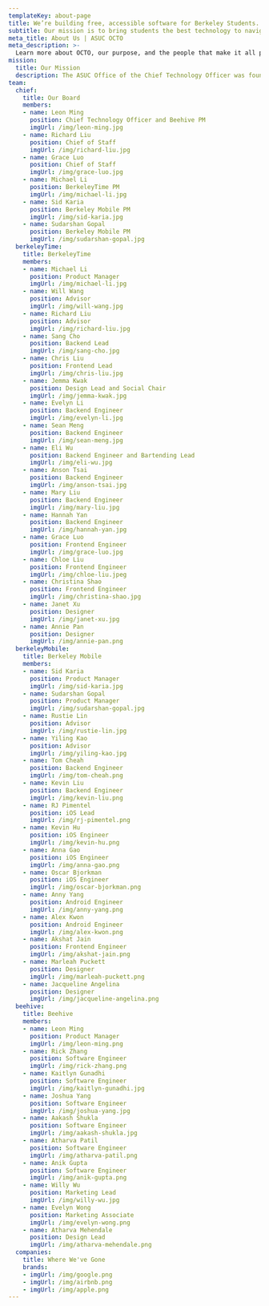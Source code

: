 ```yaml
---
templateKey: about-page
title: We’re building free, accessible software for Berkeley Students.
subtitle: Our mission is to bring students the best technology to navigate UC Berkeley.
meta_title: About Us | ASUC OCTO
meta_description: >-
  Learn more about OCTO, our purpose, and the people that make it all possible
mission:
  title: Our Mission
  description: The ASUC Office of the Chief Technology Officer was founded in the spring of 2014 to address the critical need for student voices in rapidly changing campus technology spaces through advocacy, awareness, and actual technology product development.
team:
  chief:
    title: Our Board
    members:
    - name: Leon Ming
      position: Chief Technology Officer and Beehive PM
      imgUrl: /img/leon-ming.jpg
    - name: Richard Liu
      position: Chief of Staff
      imgUrl: /img/richard-liu.jpg
    - name: Grace Luo
      position: Chief of Staff
      imgUrl: /img/grace-luo.jpg
    - name: Michael Li
      position: BerkeleyTime PM
      imgUrl: /img/michael-li.jpg
    - name: Sid Karia
      position: Berkeley Mobile PM
      imgUrl: /img/sid-karia.jpg
    - name: Sudarshan Gopal
      position: Berkeley Mobile PM
      imgUrl: /img/sudarshan-gopal.jpg
  berkeleyTime:
    title: BerkeleyTime
    members:
    - name: Michael Li
      position: Product Manager
      imgUrl: /img/michael-li.jpg
    - name: Will Wang
      position: Advisor
      imgUrl: /img/will-wang.jpg
    - name: Richard Liu
      position: Advisor
      imgUrl: /img/richard-liu.jpg
    - name: Sang Cho
      position: Backend Lead
      imgUrl: /img/sang-cho.jpg
    - name: Chris Liu
      position: Frontend Lead
      imgUrl: /img/chris-liu.jpg
    - name: Jemma Kwak
      position: Design Lead and Social Chair
      imgUrl: /img/jemma-kwak.jpg
    - name: Evelyn Li
      position: Backend Engineer
      imgUrl: /img/evelyn-li.jpg
    - name: Sean Meng
      position: Backend Engineer
      imgUrl: /img/sean-meng.jpg
    - name: Eli Wu
      position: Backend Engineer and Bartending Lead
      imgUrl: /img/eli-wu.jpg
    - name: Anson Tsai
      position: Backend Engineer
      imgUrl: /img/anson-tsai.jpg
    - name: Mary Liu
      position: Backend Engineer
      imgUrl: /img/mary-liu.jpg
    - name: Hannah Yan
      position: Backend Engineer
      imgUrl: /img/hannah-yan.jpg
    - name: Grace Luo
      position: Frontend Engineer
      imgUrl: /img/grace-luo.jpg
    - name: Chloe Liu
      position: Frontend Engineer
      imgUrl: /img/chloe-liu.jpeg
    - name: Christina Shao
      position: Frontend Engineer
      imgUrl: /img/christina-shao.jpg
    - name: Janet Xu
      position: Designer
      imgUrl: /img/janet-xu.jpg
    - name: Annie Pan
      position: Designer
      imgUrl: /img/annie-pan.png
  berkeleyMobile:
    title: Berkeley Mobile
    members:
    - name: Sid Karia
      position: Product Manager
      imgUrl: /img/sid-karia.jpg
    - name: Sudarshan Gopal
      position: Product Manager
      imgUrl: /img/sudarshan-gopal.jpg
    - name: Rustie Lin
      position: Advisor
      imgUrl: /img/rustie-lin.jpg
    - name: Yiling Kao
      position: Advisor
      imgUrl: /img/yiling-kao.jpg
    - name: Tom Cheah
      position: Backend Engineer
      imgUrl: /img/tom-cheah.png
    - name: Kevin Liu
      position: Backend Engineer
      imgUrl: /img/kevin-liu.png
    - name: RJ Pimentel
      position: iOS Lead
      imgUrl: /img/rj-pimentel.png
    - name: Kevin Hu
      position: iOS Engineer
      imgUrl: /img/kevin-hu.png
    - name: Anna Gao
      position: iOS Engineer
      imgUrl: /img/anna-gao.png
    - name: Oscar Bjorkman
      position: iOS Engineer
      imgUrl: /img/oscar-bjorkman.png
    - name: Anny Yang
      position: Android Engineer
      imgUrl: /img/anny-yang.png
    - name: Alex Kwon
      position: Android Engineer
      imgUrl: /img/alex-kwon.png
    - name: Akshat Jain
      position: Frontend Engineer
      imgUrl: /img/akshat-jain.png
    - name: Marleah Puckett
      position: Designer
      imgUrl: /img/marleah-puckett.png
    - name: Jacqueline Angelina
      position: Designer
      imgUrl: /img/jacqueline-angelina.png
  beehive:
    title: Beehive
    members:
    - name: Leon Ming
      position: Product Manager
      imgUrl: /img/leon-ming.png
    - name: Rick Zhang
      position: Software Engineer
      imgUrl: /img/rick-zhang.png
    - name: Kaitlyn Gunadhi
      position: Software Engineer
      imgUrl: /img/kaitlyn-gunadhi.jpg
    - name: Joshua Yang
      position: Software Engineer
      imgUrl: /img/joshua-yang.jpg
    - name: Aakash Shukla
      position: Software Engineer
      imgUrl: /img/aakash-shukla.jpg
    - name: Atharva Patil
      position: Software Engineer
      imgUrl: /img/atharva-patil.png
    - name: Anik Gupta
      position: Software Engineer
      imgUrl: /img/anik-gupta.png
    - name: Willy Wu
      position: Marketing Lead
      imgUrl: /img/willy-wu.jpg
    - name: Evelyn Wong
      position: Marketing Associate
      imgUrl: /img/evelyn-wong.png
    - name: Atharva Mehendale
      position: Design Lead
      imgUrl: /img/atharva-mehendale.png
  companies:
    title: Where We've Gone
    brands:
    - imgUrl: /img/google.png
    - imgUrl: /img/airbnb.png
    - imgUrl: /img/apple.png
---
```

